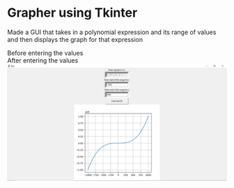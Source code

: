 # Grapher using Tkinter
 
Made a GUI that takes in a polynomial expression and its range of values and then displays the graph for that expression

Before entering the values
<img stc = "https://github.com/kaushal-banthia/Grapher-using-Tkinter/blob/main/Images/Initial.PNG">
<br>
After entering the values
<img src = "https://github.com/kaushal-banthia/Grapher-using-Tkinter/blob/main/Images/Final.PNG">